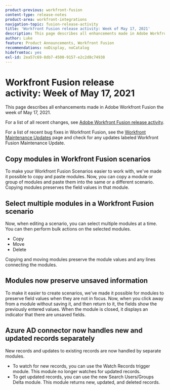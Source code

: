 ```yaml
---
product-previous: workfront-fusion
content-type: release-notes
product-area: workfront-integrations
navigation-topic: fusion-release-activity
title: 'Workfront Fusion release activity: Week of May 17, 2021'
description: This page describes all enhancements made in Adobe Workfront Fusion the week of May 17, 2021.
author: Luke
feature: Product Announcements, Workfront Fusion
recommendations: noDisplay, noCatalog
hidefromtoc: yes
exl-id: 2ea57c69-8db7-4500-9157-e2c2d8c74938
---
```

# Workfront Fusion release activity:&nbsp;Week of May 17, 2021

This page describes all enhancements made in Adobe Workfront Fusion the week of May 17, 2021.

For a list of all recent changes, see [Adobe Workfront Fusion release activity](/help/workfront-fusion/fusion-product-releases/fusion-release-activity.md).

For a list of recent bug fixes in Workfront Fusion, see the [Workfront Maintenance Updates](https://experienceleague.adobe.com/docs/workfront-known-issues/releases/current-updates.html) page and check for any updates labeled Workfront Fusion Maintenance Update.

## Copy modules in Workfront Fusion scenarios

To make your Workfront Fusion Scenarios easier to work with, we've made it possible to copy and paste modules. Now, you can copy a module or group of modules and paste them into the same or a different scenario. Copying modules preserves the field values in that module.


## Select multiple modules in a Workfront Fusion scenario

Now, when editing a scenario, you can select multiple modules at a time. You can then perform bulk actions on the selected modules.

* Copy
* Move
* Delete

Copying and moving modules preserve the module values and any lines connecting the modules.


## Modules now preserve unsaved information

To make it easier to create scenarios, we've made it possible for modules to preserve field values when they are not in focus. Now, when you click away from a module without saving it, and then return to it, the fields show the previously entered values. When the module is closed, it displays an indicator that there are unsaved fields.

## Azure AD connector now handles new and updated records separately

New records and updates to existing records are now handled by separate modules.

* To watch for new records, you can use the Watch Records trigger module. This module no longer watches for updated records.
* To get updated records, you can use the new Search Users/Groups Delta module. This module returns new, updated, and deleted records.
